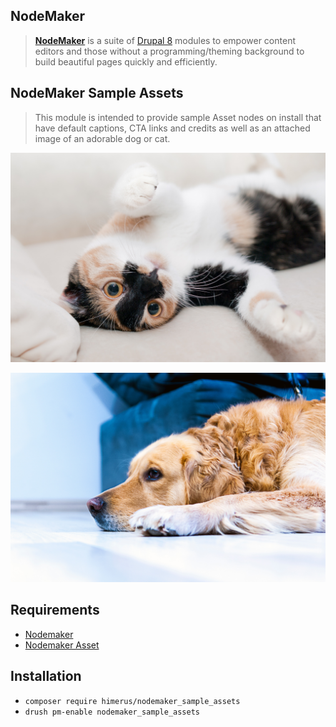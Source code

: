 ## NodeMaker
> [**NodeMaker**](https://github.com/himerus/nodemaker) is a suite of [Drupal 8](https://drupal.org/) modules to empower content editors and those without a programming/theming background to build beautiful pages quickly and efficiently.

## NodeMaker Sample Assets
> This module is intended to provide sample Asset nodes on install that have default captions, CTA links and credits as well as an attached image of an adorable dog or cat.

![Cat Picture](./assets/cats/cat-photo-00100.jpg)

![Dog Picture](./assets/dogs/dog-photo-00100.jpg)

## Requirements
* [Nodemaker](https://github.com/himerus/nodemaker)
* [Nodemaker Asset](https://github.com/himerus/nodemaker)
 
## Installation
* `composer require himerus/nodemaker_sample_assets`
* `drush pm-enable nodemaker_sample_assets`
